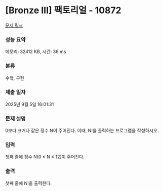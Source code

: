 # [Bronze III] 팩토리얼 - 10872 

[문제 링크](https://www.acmicpc.net/problem/10872) 

### 성능 요약

메모리: 32412 KB, 시간: 36 ms

### 분류

수학, 구현

### 제출 일자

2025년 9월 5일 16:01:31

### 문제 설명

<p style="user-select: auto !important;">0보다 크거나 같은 정수 N이 주어진다. 이때, N!을 출력하는 프로그램을 작성하시오.</p>

### 입력 

 <p style="user-select: auto !important;">첫째 줄에 정수 N(0 ≤ N ≤ 12)이 주어진다.</p>

### 출력 

 <p style="user-select: auto !important;">첫째 줄에 N!을 출력한다.</p>

